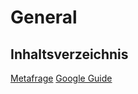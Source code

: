 # General

## Inhaltsverzeichnis

[Metafrage](./metafrage.md)
[Google Guide](./coding-google-guides-de.md)
